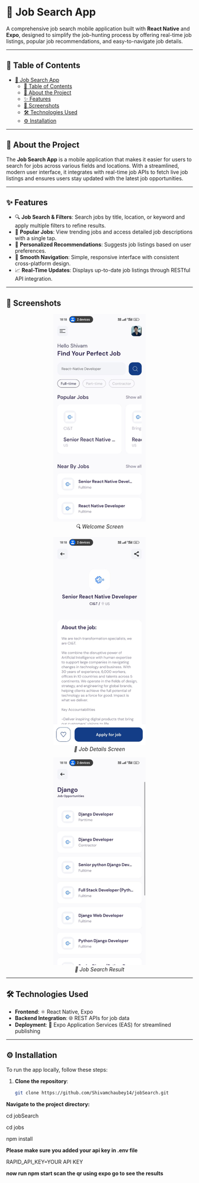 # 🚀 Job Search App

A comprehensive job search mobile application built with **React Native** and **Expo**, designed to simplify the job-hunting process by offering real-time job listings, popular job recommendations, and easy-to-navigate job details.

---

## 📜 Table of Contents

- [🚀 Job Search App](#-job-search-app)
  - [📜 Table of Contents](#-table-of-contents)
  - [📖 About the Project](#-about-the-project)
  - [✨ Features](#-features)
  - [📸 Screenshots](#-screenshots)
  - [🛠️ Technologies Used](#️-technologies-used)
  - [⚙️ Installation](#️-installation)

---

## 📖 About the Project

The **Job Search App** is a mobile application that makes it easier for users to search for jobs across various fields and locations. With a streamlined, modern user interface, it integrates with real-time job APIs to fetch live job listings and ensures users stay updated with the latest job opportunities. 

---

## ✨ Features

- 🔍 **Job Search & Filters**: Search jobs by title, location, or keyword and apply multiple filters to refine results.
- 🌟 **Popular Jobs**: View trending jobs and access detailed job descriptions with a single tap.
- 🎯 **Personalized Recommendations**: Suggests job listings based on user preferences.
- 📱 **Smooth Navigation**: Simple, responsive interface with consistent cross-platform design.
- 📈 **Real-Time Updates**: Displays up-to-date job listings through RESTful API integration.

---

## 📸 Screenshots

<p align="center">
  <img src="./screenshots/welcome.jpeg" alt="Job Search Screen" width="250"/>
  <br>
  <em>🔍 Welcome Screen</em>
</p>

<p align="center">
  <img src="./screenshots/job-detail.jpeg" alt="Job Details Screen" width="250"/>
  <br>
  <em>📄 Job Details Screen</em>
</p>
<p align="center">
  <img src="./screenshots/job-search.jpeg" alt="Job Details Screen" width="250"/>
  <br>
  <em>📄 Job Search Result</em>
</p>

---

## 🛠️ Technologies Used

- **Frontend**: ⚛️ React Native, Expo
- **Backend Integration**: 🌐 REST APIs for job data
- **Deployment**: 🚀 Expo Application Services (EAS) for streamlined publishing

---

## ⚙️ Installation

To run the app locally, follow these steps:

1. **Clone the repository**:
   ```bash
   git clone https://github.com/Shivamchaubey14/jobSearch.git


**Navigate to the project directory:**

cd jobSearch

cd jobs

npm install

**Please make sure you added your api key in .env file**

RAPID_API_KEY=YOUR API KEY

**now run npm start scan the qr using expo go to see the results**